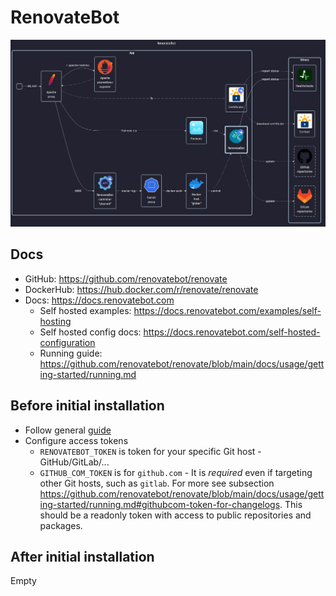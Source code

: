 # RenovateBot

![diagram](../../docs/diagrams/out/apps/renovatebot.png)

## Docs

- GitHub: <https://github.com/renovatebot/renovate>
- DockerHub: <https://hub.docker.com/r/renovate/renovate>
- Docs: <https://docs.renovatebot.com>
    - Self hosted examples: <https://docs.renovatebot.com/examples/self-hosting>
    - Self hosted config docs: <https://docs.renovatebot.com/self-hosted-configuration>
    - Running guide: <https://github.com/renovatebot/renovate/blob/main/docs/usage/getting-started/running.md>

## Before initial installation

- Follow general [guide](../../docs/Checklist%20for%20new%20docker-apps.md)
- Configure access tokens
    - `RENOVATEBOT_TOKEN` is token for your specific Git host - GitHub/GitLab/...
    - `GITHUB_COM_TOKEN` is for `github.com` - It is _required_ even if targeting other Git hosts, such as `gitlab`.
      For more see subsection <https://github.com/renovatebot/renovate/blob/main/docs/usage/getting-started/running.md#githubcom-token-for-changelogs>.
      This should be a readonly token with access to public repositories and packages.

## After initial installation

Empty
